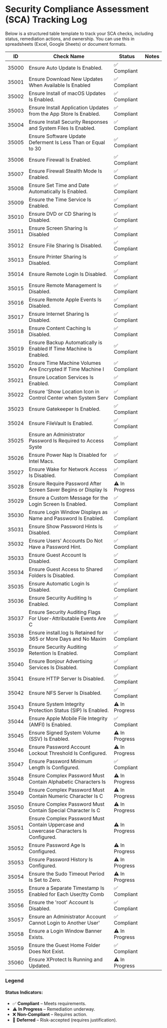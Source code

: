 # Security Compliance Assessment (SCA) Tracking Log
Below is a structured table template to track your SCA checks, including status, remediation actions, and ownership. You can use this in spreadsheets (Excel, Google Sheets) or document formats.

| ID       | Check Name         | Status          |      Notes              |
|----------|--------------------|-----------------|-------------------------|
| 35000    | Ensure Auto Update Is Enabled. | ✅ Compliant |                         |
| 35001    |   Ensure Download New Updates When Available Is Enabled                 | ✅ Compliant |                         |
| 35002    |Ensure Install of macOS Updates Is Enabled.                    | ✅ Compliant |                         |
| 35003    |Ensure Install Application Updates from the App Store Is Enabled.                    | ✅ Compliant |                         |
| 35004    |Ensure Install Security Responses and System Files Is Enabled.                    | ✅ Compliant |                         |
| 35005    |Ensure Software Update Deferment Is Less Than or Equal to 30                    | ✅ Compliant |                         |
| 35006    |Ensure Firewall Is Enabled.                    | ✅ Compliant |                         |
| 35007    |Ensure Firewall Stealth Mode Is Enabled.                    | ✅ Compliant |                         |
| 35008    |Ensure Set Time and Date Automatically Is Enabled.                    | ✅ Compliant |                         |
| 35009    |Ensure the Time Service Is Enabled.                    | ✅ Compliant |                         |
| 35010    |Ensure DVD or CD Sharing Is Disabled.                    | ✅ Compliant |                         |
| 35011    |Ensure Screen Sharing Is Disabled                    | ✅ Compliant |                         |
| 35012    |Ensure File Sharing Is Disabled.                    | ✅ Compliant |                         |
| 35013    |Ensure Printer Sharing Is Disabled.                    | ✅ Compliant |                         |
| 35014    |Ensure Remote Login Is Disabled.                    | ✅ Compliant |                         |
| 35015    |Ensure Remote Management Is Disabled.                    | ✅ Compliant |                         |
| 35016    |Ensure Remote Apple Events Is Disabled.                    | ✅ Compliant |                         |
| 35017    |Ensure Internet Sharing Is Disabled.                    | ✅ Compliant |                         |
| 35018    |Ensure Content Caching Is Disabled.                    | ✅ Compliant |                         |
| 35019    |Ensure Backup Automatically is Enabled If Time Machine Is Enabled.                    | ✅ Compliant |                         |
| 35020    |Ensure Time Machine Volumes Are Encrypted If Time Machine I                    | ✅ Compliant |                         |
| 35021    |Ensure Location Services Is Enabled.                    | ✅ Compliant |                         |
| 35022    |Ensure 'Show Location Icon in Control Center when System Serv                    | ✅ Compliant |                         |
| 35023    |Ensure Gatekeeper Is Enabled.                    | ✅ Compliant |                         |
| 35024    |Ensure FileVault Is Enabled.                    | ✅ Compliant |                         |
| 35025    |Ensure an Administrator Password Is Required to Access Syste                    | ✅ Compliant |                         |
| 35026    |Ensure Power Nap Is Disabled for Intel Macs.                    | ✅ Compliant |                         |
| 35027    |Ensure Wake for Network Access Is Disabled.                    | ✅ Compliant |                         |
| 35028    |Ensure Require Password After Screen Saver Begins or Display Is                     | ⚠️ In Progress |                         |
| 35029    |Ensure a Custom Message for the Login Screen Is Enabled.                    | ✅ Compliant |                         |
| 35030    |Ensure Login Window Displays as Name and Password Is Enabled.                    | ✅ Compliant |                         |
| 35031    |Ensure Show Password Hints Is Disabled.                    | ✅ Compliant |                         |
| 35032    |Ensure Users' Accounts Do Not Have a Password Hint.                    | ✅ Compliant |                         |
| 35033    |Ensure Guest Account Is Disabled.                    | ✅ Compliant |                         |
| 35034    |Ensure Guest Access to Shared Folders Is Disabled.                    | ✅ Compliant |                         |
| 35035    |Ensure Automatic Login Is Disabled.                    | ✅ Compliant |                         |
| 35036    |Ensure Security Auditing Is Enabled.                    | ✅ Compliant |                         |
| 35037    |Ensure Security Auditing Flags For User-Attributable Events Are C                    | ✅ Compliant |                         |
| 35038    |Ensure install.log Is Retained for 365 or More Days and No Maxim                    | ✅ Compliant |                         |
| 35039    |Ensure Security Auditing Retention Is Enabled.                    | ✅ Compliant |                         |
| 35040    |Ensure Bonjour Advertising Services Is Disabled.                    | ✅ Compliant |                         |
| 35041    |Ensure HTTP Server Is Disabled.                    | ✅ Compliant |                         |
| 35042    |Ensure NFS Server Is Disabled.                    | ✅ Compliant |                         |
| 35043    |Ensure System Integrity Protection Status (SIP) Is Enabled.                    | ⚠️ In Progress |                         |
| 35044    |Ensure Apple Mobile File Integrity (AMFI) Is Enabled.                    | ✅ Compliant |                         |
| 35045    |Ensure Signed System Volume (SSV) Is Enabled.                    | ⚠️ In Progress |                         |
| 35046    |Ensure Password Account Lockout Threshold Is Configured.                    | ⚠️ In Progress |                         |
| 35047    |Ensure Password Minimum Length Is Configured.                    |  ✅ Compliant |                         |
| 35048    |Ensure Complex Password Must Contain Alphabetic Characters Is                    | ⚠️ In Progress |                         |
| 35049    |Ensure Complex Password Must Contain Numeric Character Is C                    | ⚠️ In Progress |                         |
| 35050    |Ensure Complex Password Must Contain Special Character Is C                    | ⚠️ In Progress |                         |
| 35051    |Ensure Complex Password Must Contain Uppercase and Lowercase Characters Is Configured.                    | ⚠️ In Progress |                         |
| 35052    |Ensure Password Age Is Configured.                    | ⚠️ In Progress |                         |
| 35053    |Ensure Password History Is Configured.                    | ⚠️ In Progress |                         |
| 35054    |Ensure the Sudo Timeout Period Is Set to Zero.                    | ⚠️ In Progress |                         |
| 35055    |Ensure a Separate Timestamp Is Enabled for Each User/tty Comb                    |  ✅ Compliant |                         |
| 35056    |Ensure the 'root' Account Is Disabled.                    |  ✅ Compliant |                         |
| 35057    |Ensure an Administrator Account Cannot Login to Another User'                    |  ✅ Compliant |                         |
| 35058    |Ensure a Login Window Banner Exists.                    | ⚠️ In Progress |                         |
| 35059    |Ensure the Guest Home Folder Does Not Exist.                    |  ✅ Compliant |                         |
| 35060    |Ensure XProtect Is Running and Updated.                    | ⚠️ In Progress |                         |


### **Legend**
#### Status Indicators:
- ✅ **Compliant** – Meets requirements.  
- ⚠️ **In Progress** – Remediation underway.  
- ❌ **Non-Compliant** – Requires action.  
- 🔄 **Deferred** – Risk-accepted (requires justification).  
